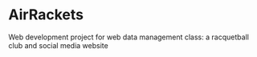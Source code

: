 # AirRackets
Web development project for web data management class: a racquetball club and social media website
